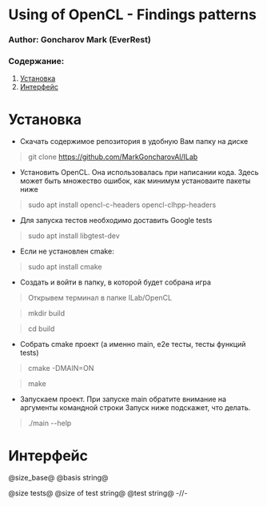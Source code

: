 # Using of OpenCL - Findings patterns #
### Author: Goncharov Mark (EverRest) ###

### Содержание: ###
1.  [Установка]()
2.  [Интерфейс]()

Установка
=========
* Скачать содержимое репозитория в удобную Вам папку на диске
>git clone https://github.com/MarkGoncharovAl/ILab
* Установить OpenCL. Она использовалась при написании кода. 
Здесь может быть множество ошибок, как минимум установаите пакеты ниже
>sudo apt install opencl-c-headers opencl-clhpp-headers
* Для запуска тестов необходимо доставить Google tests
>sudo apt install libgtest-dev
* Если не установлен cmake:
>sudo apt install cmake
* Сoздать и войти в папку, в которой будет собрана игра
>Открывем терминал в папке ILab/OpenCL

>mkdir build

>cd build
* Собрать cmake проект (а именно main, e2e тесты, тесты функций tests) 
>cmake -DMAIN=ON

>make
* Запускаем проект. При запуске main обратите внимание на аргументы командной строки
Запуск ниже подскажет, что делать. 
>./main --help

Интерфейс
=========
@size_base@ @basis string@

@size tests@
@size of test string@ @test string@
-//-